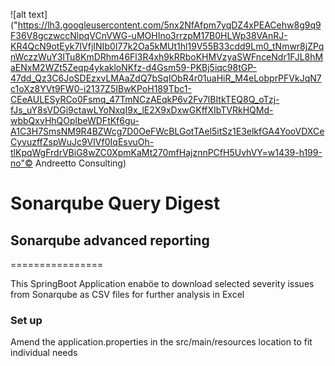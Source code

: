 ![alt text]("https://lh3.googleusercontent.com/5nx2NfAfpm7yqDZ4xPEACehw8g9q9F36V8gczwccNlpqVCnVWG-uMOHIno3rrzpM17B0HLWp38VAnRJ-KR4QcN9otEyk7IVfjINIb0I77k2Oa5kMUt1hl19V55B33cdd9Lm0_tNmwr8jZPqnWczzWuY3ITu8KmDRhm46Fl3R4xh9kRRboKHMVzyaSWFnceNdr1FJL8hMaENxM2WZt5Zeqp4ykakloNKfz-d4Gsm59-PKBj5iqc98tGP-47dd_Qz3C6JoSDEzxvLMAaZdQ7bSqIObR4r01uaHiR_M4eLobprPFVkJqN7c1oXz8YVt9FW0-i2137Z5IBwKPoH189Tbc1-CEeAULESyRCo0Fsmq_47TmNCzAEqkP6v2Fv7lBItkTEQ8Q_oTzj-fJs_uY8sVDGi9ctawLYoNxqI9x_lE2X9xDxwGKffXIbTVRkHQMd-wbbQxvHhQOplbeWDFtKf6gu-A1C3H7SmsNM9R4BZWcg7D0OeFWcBLGotTAel5itSz1E3elkfGA4YooVDXCeCyvuzffZspWuJc9VIVf0IqEsvuOh-tlKpqWgFrdrVBiG8wZC0XpmKaMt270mfHajznnPCfH5UvhVY=w1439-h199-no"© Andreetto Consulting)


# Sonarqube Query Digest

## Sonarqube advanced reporting
================

This SpringBoot Application enaböe to download selected severity issues from Sonarqube as CSV files for further analysis in Excel

### Set up

Amend the application.properties in the src/main/resources location to fit individual needs

